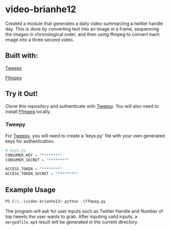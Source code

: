 # video-brianhe12
Created a module that generates a daily video summarzing a twitter handle day. This is done by converting text into an image in a frame, sequencing the images in chronological order, and then using ffmpeg to convert each image into a three second video.

## Built with:

[Tweepy](http://docs.tweepy.org/en/latest/#)

[Ffmpeg](https://www.ffmpeg.org/)

## Try it Out!
Clone this repository and authenticate with [Tweepy](http://docs.tweepy.org/en/latest/#). You will also need to install [Ffmpeg](https://www.ffmpeg.org/) locally.

### Tweepy 
For [Tweepy](http://docs.tweepy.org/en/latest/#), you will need to create a 'keys.py' file with your own generated keys for authentication. 

```python
# keys.py
CONSUMER_KEY = "********"
CONSUMER_SECRET = "********"

ACCESS_TOKEN = "********"
ACCESS_TOKEN_SECRET = "********"
```

## Example Usage
```python
PS C:\..\video-brianhe12> python .\ffmpeg.py
```
The program will ask for user inputs such as Twitter Handle and Number of top tweets the user wants to grab. After inputing valid inputs, a ```mergedfile.mp4``` result will be generated in the current directory.


